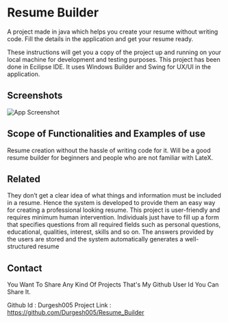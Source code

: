 
# Resume Builder

A project made in java which helps you create your resume without writing code. Fill the details in the application and get your resume ready.


These instructions will get you a copy of the project up and running on your local machine for development and testing purposes. This project has been done in Ecilipse IDE. It uses Windows Builder and Swing for UX/UI in the application.
## Screenshots

![App Screenshot](https://via.placeholder.com/468x300?text=App+Screenshot+Here)


## Scope of Functionalities and Examples of use
Resume creation without the hassle of writing code for it. Will be a good resume builder for beginners and people who are not familiar with LateX.
## Related

They don’t get a clear idea of what things and information must be included in a resume. Hence the system is developed to provide them an easy way for creating a professional looking resume. This project is user-friendly and requires minimum human intervention. Individuals just have to fill up a form that specifies questions from all required fields such as personal questions, educational, qualities, interest, skills and so on. The answers provided by the users are stored and the system automatically generates a well-structured resume

## Contact
You Want To Share Any Kind Of Projects That's My Github User Id You Can Share It.

Github Id : Durgesh005
Project Link : https://github.com/Durgesh005/Resume_Builder
